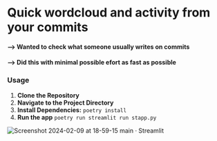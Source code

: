 # Quick wordcloud and activity from your commits

#### --> Wanted to check what someone usually writes on commits 
#### --> Did this with minimal possible efort as fast as possible

### Usage
1. **Clone the Repository**
2. **Navigate to the Project Directory**
3. **Install Dependencies:**
```poetry install```
5. **Run the app**
```poetry run streamlit run stapp.py```

![Screenshot 2024-02-09 at 18-59-15 main · Streamlit](https://github.com/JuusoSaavalainen/UpdateREADME/assets/101641412/7842f74b-3d7c-4647-a14c-a4ae97426d1f)
